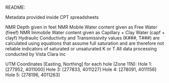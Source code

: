 README: 

Metadata provided inside CPT spreadsheets

NMR Depth given in feet
NMR Mobile Water content given as Free Water (freef)
NMR Immobile Water content given as Capillary + Clay Water (capf + clayf)
Hydraulic Conductivity and Transmissivity values (K###, T###) are calculated using equations that assume full saturation and are therefore not reliable indicators of saturated or unsaturated K or T
All data processing conducted by Vista Clara inc

UTM Coordinates [Easting, Northing] for each hole (Zone 11N):
Hole 1:     [277952, 4011000]
Hole 3:     [277833, 4011227]
Hole 4:     [278091, 4011156]
Hole 5:     [278196, 4011263]
